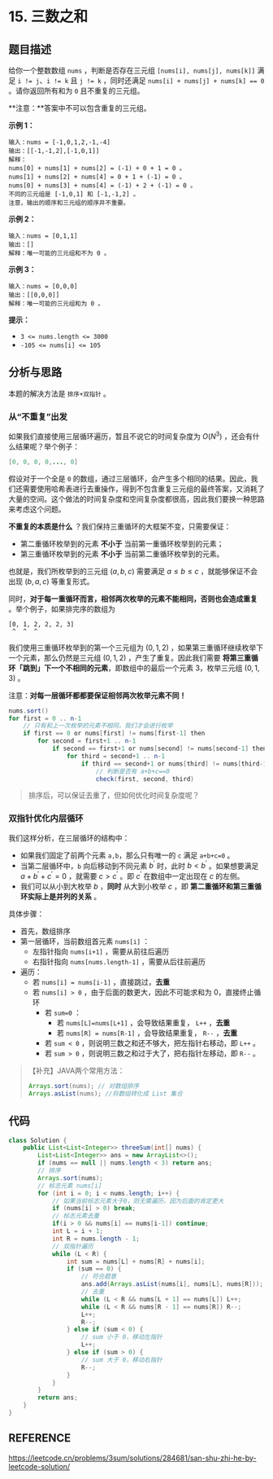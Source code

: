 # 15. 三数之和

## 题目描述

给你一个整数数组 `nums` ，判断是否存在三元组 `[nums[i], nums[j], nums[k]]` 满足 `i != j`、`i != k` 且 `j != k` ，同时还满足 `nums[i] + nums[j] + nums[k] == 0` 。请你返回所有和为 `0` 且不重复的三元组。

**注意：**答案中不可以包含重复的三元组。

**示例 1：** 

```
输入：nums = [-1,0,1,2,-1,-4]
输出：[[-1,-1,2],[-1,0,1]]
解释：
nums[0] + nums[1] + nums[2] = (-1) + 0 + 1 = 0 。
nums[1] + nums[2] + nums[4] = 0 + 1 + (-1) = 0 。
nums[0] + nums[3] + nums[4] = (-1) + 2 + (-1) = 0 。
不同的三元组是 [-1,0,1] 和 [-1,-1,2] 。
注意，输出的顺序和三元组的顺序并不重要。
```

**示例 2：** 

```
输入：nums = [0,1,1]
输出：[]
解释：唯一可能的三元组和不为 0 。
```

**示例 3：** 

```
输入：nums = [0,0,0]
输出：[[0,0,0]]
解释：唯一可能的三元组和为 0 。
```

**提示：** 

- `3 <= nums.length <= 3000`
- `-105 <= nums[i] <= 105`

## 分析与思路

本题的解决方法是 `排序+双指针` 。

### 从“不重复”出发

如果我们直接使用三层循环遍历，暂且不说它的时间复杂度为 $O(N^3)$ ，还会有什么结果呢？举个例子：

```java
[0, 0, 0, 0,..., 0]
```

假设对于一个全是 `0` 的数组，通过三层循环，会产生多个相同的结果。因此，我们还需要使用哈希表进行去重操作，得到不包含重复三元组的最终答案，又消耗了大量的空间。这个做法的时间复杂度和空间复杂度都很高，因此我们要换一种思路来考虑这个问题。

**不重复的本质是什么** ？我们保持三重循环的大框架不变，只需要保证：

- 第二重循环枚举到的元素 **不小于** 当前第一重循环枚举到的元素；
- 第三重循环枚举到的元素 **不小于** 当前第二重循环枚举到的元素。

也就是，我们所枚举到的三元组 $(a,b,c)$ 需要满足 $a \le b \le c$ ，就能够保证不会出现 $(b,a,c)$ 等重复形式。

同时，**对于每一重循环而言，相邻两次枚举的元素不能相同，否则也会造成重复** 。举个例子，如果排完序的数组为

```
[0, 1, 2, 2, 2, 3]
 ^  ^  ^
```

我们使用三重循环枚举到的第一个三元组为 $(0,1,2)$ ，如果第三重循环继续枚举下一个元素，那么仍然是三元组 $(0,1,2)$ ，产生了重复。因此我们需要 **将第三重循环「跳到」下一个不相同的元素**，即数组中的最后一个元素 3，枚举三元组 $(0,1,3)$ 。

注意：**对每一层循环都都要保证相邻两次枚举元素不同！**

```java
nums.sort()
for first = 0 .. n-1
    // 只有和上一次枚举的元素不相同，我们才会进行枚举
    if first == 0 or nums[first] != nums[first-1] then
        for second = first+1 .. n-1
            if second == first+1 or nums[second] != nums[second-1] then
                for third = second+1 .. n-1
                    if third == second+1 or nums[third] != nums[third-1] then
                        // 判断是否有 a+b+c==0
                        check(first, second, third)
```

> 排序后，可以保证去重了，但如何优化时间复杂度呢？

### 双指针优化内层循环

我们这样分析，在三层循环的结构中：

- 如果我们固定了前两个元素 `a,b`，那么只有唯一的 `c` 满足 `a+b+c=0` 。
- 当第二层循环中，`b` 向后移动到不同元素 $b^\prime$ 时，此时 $b < b^\prime$ 。如果想要满足 $a+b^\prime+c^\prime=0$ ，就需要 $c>c^\prime$ 。即 $c^\prime$ 在数组中一定出现在 $c$ 的左侧。
- 我们可以从小到大枚举 $b$ ，**同时** 从大到小枚举 $c$ ，即 **第二重循环和第三重循环实际上是并列的关系** 。

具体步骤：

- 首先，数组排序
- 第一层循环，当前数组首元素 `nums[i]` ：
  - 左指针指向 `nums[i+1]` ，需要从前往后遍历
  - 右指针指向 `nums[nums.length-1]` ，需要从后往前遍历
- 遍历：
  - 若 `nums[i] = nums[i-1]` ，直接跳过，**去重**
  - 若 `nums[i] > 0` ，由于后面的数更大，因此不可能求和为 0，直接终止循环
    - 若 `sum=0` ：
      - 若 `nums[L]=nums[L+1]` ，会导致结果重复， `L++` ，**去重**
      - 若 `nums[R] = nums[R-1]` ，会导致结果重复， `R--` ，**去重**
    - 若 `sum < 0` ，则说明三数之和还不够大，把左指针右移动，即 `L++` 。
    - 若 `sum > 0` ，则说明三数之和过于大了，把右指针左移动，即 `R--` 。

> 【补充】JAVA两个常用方法：
>
> ```java
> Arrays.sort(nums); // 对数组排序
> Arrays.asList(nums); //将数组转化成 List 集合
> ```

## 代码

```java
class Solution {
    public List<List<Integer>> threeSum(int[] nums) {
        List<List<Integer>> ans = new ArrayList<>();
        if (nums == null || nums.length < 3) return ans;
        // 排序
        Arrays.sort(nums);
        // 标志元素 nums[i]
        for (int i = 0; i < nums.length; i++) {
            // 如果当前标志元素大于0，则无需遍历，因为后面的肯定更大
            if (nums[i] > 0) break;
            // 标志元素去重
            if(i > 0 && nums[i] == nums[i-1]) continue;
            int L = i + 1;
            int R = nums.length - 1;
            // 双指针遍历
            while (L < R) {
                int sum = nums[L] + nums[R] + nums[i];
                if (sum == 0) {
                    // 符合题意
                    ans.add(Arrays.asList(nums[i], nums[L], nums[R]));
                    // 去重
                    while (L < R && nums[L + 1] == nums[L]) L++;
                    while (L < R && nums[R - 1] == nums[R]) R--;
                    L++;
                    R--;
                } else if (sum < 0) {
                    // sum 小于 0，移动左指针
                    L++;
                } else if (sum > 0) {
                    // sum 大于 0，移动右指针
                    R--;
                }
            }
        }
        return ans;
    }
}
```





## REFERENCE

https://leetcode.cn/problems/3sum/solutions/284681/san-shu-zhi-he-by-leetcode-solution/









